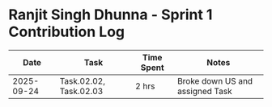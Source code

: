# Ranjit Singh Dhunna - Sprint 1 Contribution Log

| Date       | Task                     | Time Spent | Notes                     |
|------------|--------------------------|------------|---------------------------|
| 2025-09-24 | Task.02.02, Task.02.03   | 2 hrs      | Broke down US and assigned Task  |
